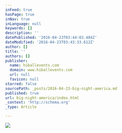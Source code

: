 ```yaml
---
inFeed: true
hasPage: true
inNav: true
inLanguage: null
keywords: []
description: ''
datePublished: '2016-04-23T03:44:03.484Z'
dateModified: '2016-04-23T03:43:33.612Z'
author: []
title: ''
authors: []
publisher:
  name: hiballevents.com
  domain: www.hiballevents.com
  url: null
  favicon: null
starred: false
sourcePath: _posts/2016-04-23-big-night-america.md
published: true
url: big-night-america/index.html
_context: 'http://schema.org'
_type: Article

---
```

![](http://www.hiballevents.com/portals/0/images/event_buttons/bnaroundedcorners_234x190.gif)